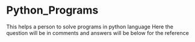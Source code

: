 # Python_Programs

This helps a person to solve programs in python language
Here the question will be in comments and answers will be below for the reference 
